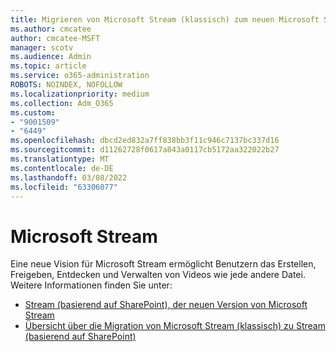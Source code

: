 ```yaml
---
title: Migrieren von Microsoft Stream (klassisch) zum neuen Microsoft Stream
ms.author: cmcatee
author: cmcatee-MSFT
manager: scotv
ms.audience: Admin
ms.topic: article
ms.service: o365-administration
ROBOTS: NOINDEX, NOFOLLOW
ms.localizationpriority: medium
ms.collection: Adm_O365
ms.custom:
- "9001509"
- "6449"
ms.openlocfilehash: dbcd2ed832a7ff838bb3f11c946c7137bc337d16
ms.sourcegitcommit: d11262728f0617a843a0117cb5172aa322022b27
ms.translationtype: MT
ms.contentlocale: de-DE
ms.lasthandoff: 03/08/2022
ms.locfileid: "63306077"
---
```

# <a name="microsoft-stream"></a>Microsoft Stream

Eine neue Vision für Microsoft Stream ermöglicht Benutzern das Erstellen, Freigeben, Entdecken und Verwalten von Videos wie jede andere Datei. Weitere Informationen finden Sie unter:

- [Stream (basierend auf SharePoint), der neuen Version von Microsoft Stream](https://docs.microsoft.com/stream/streamnew/new-stream)
- [Übersicht über die Migration von Microsoft Stream (klassisch) zu Stream (basierend auf SharePoint)](https://docs.microsoft.com/stream/streamnew/stream-classic-to-new-migration-overview)